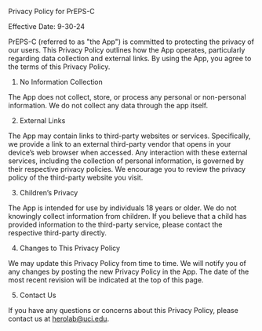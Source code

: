Privacy Policy for PrEPS-C

Effective Date: 9-30-24

PrEPS-C (referred to as "the App") is committed to protecting the privacy of our users. This Privacy Policy outlines how the App operates, particularly regarding data collection and external links. By using the App, you agree to the terms of this Privacy Policy.
1. No Information Collection

The App does not collect, store, or process any personal or non-personal information. We do not collect any data through the app itself.

2. External Links

The App may contain links to third-party websites or services. Specifically, we provide a link to an external third-party vendor that opens in your device’s web browser when accessed. Any interaction with these external services, including the collection of personal information, is governed by their respective privacy policies. We encourage you to review the privacy policy of the third-party website you visit.

3. Children’s Privacy

The App is intended for use by individuals 18 years or older. We do not knowingly collect information from children. If you believe that a child has provided information to the third-party service, please contact the respective third-party directly.

4. Changes to This Privacy Policy

We may update this Privacy Policy from time to time. We will notify you of any changes by posting the new Privacy Policy in the App. The date of the most recent revision will be indicated at the top of this page.

5. Contact Us

If you have any questions or concerns about this Privacy Policy, please contact us at herolab@uci.edu.
